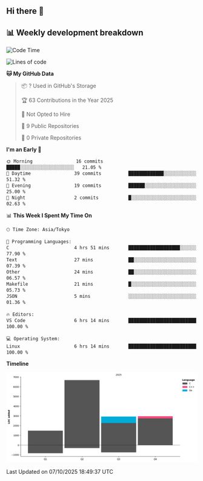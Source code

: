 ## Hi there 👋

<!--
**mandakore/mandakore** is a ✨ _special_ ✨ repository because its `README.md` (this file) appears on your GitHub profile.

Here are some ideas to get you started:

- 🔭 I’m currently working on ...
- 🌱 I’m currently learning ...
- 👯 I’m looking to collaborate on ...
- 🤔 I’m looking for help with ...
- 💬 Ask me about ...
- 📫 How to reach me: ...
- 😄 Pronouns: ...
- ⚡ Fun fact: ...
-->

## 📊 Weekly development breakdown

<!--START_SECTION:waka-->
![Code Time](http://img.shields.io/badge/Code%20Time-112%20hrs%2050%20mins-blue)

![Lines of code](https://img.shields.io/badge/From%20Hello%20World%20I%27ve%20Written-14.0%20thousand%20lines%20of%20code-blue)

**🐱 My GitHub Data** 

> 📦 ? Used in GitHub's Storage 
 > 
> 🏆 63 Contributions in the Year 2025
 > 
> 🚫 Not Opted to Hire
 > 
> 📜 9 Public Repositories 
 > 
> 🔑 0 Private Repositories 
 > 
**I'm an Early 🐤** 

```text
🌞 Morning                16 commits          █████░░░░░░░░░░░░░░░░░░░░   21.05 % 
🌆 Daytime                39 commits          █████████████░░░░░░░░░░░░   51.32 % 
🌃 Evening                19 commits          ██████░░░░░░░░░░░░░░░░░░░   25.00 % 
🌙 Night                  2 commits           █░░░░░░░░░░░░░░░░░░░░░░░░   02.63 % 
```


📊 **This Week I Spent My Time On** 

```text
🕑︎ Time Zone: Asia/Tokyo

💬 Programming Languages: 
C                        4 hrs 51 mins       ███████████████████░░░░░░   77.90 % 
Text                     27 mins             ██░░░░░░░░░░░░░░░░░░░░░░░   07.39 % 
Other                    24 mins             ██░░░░░░░░░░░░░░░░░░░░░░░   06.57 % 
Makefile                 21 mins             █░░░░░░░░░░░░░░░░░░░░░░░░   05.73 % 
JSON                     5 mins              ░░░░░░░░░░░░░░░░░░░░░░░░░   01.36 % 

🔥 Editors: 
VS Code                  6 hrs 14 mins       █████████████████████████   100.00 % 

💻 Operating System: 
Linux                    6 hrs 14 mins       █████████████████████████   100.00 % 
```

**Timeline**

![Lines of Code chart](https://raw.githubusercontent.com/mandakore/mandakore/main/assets/bar_graph.png)


 Last Updated on 07/10/2025 18:49:37 UTC
<!--END_SECTION:waka-->

